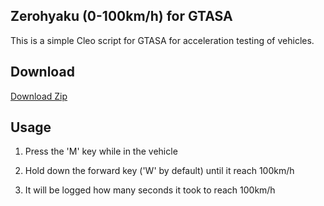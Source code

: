 ## Zerohyaku (0-100km/h) for GTASA

This is a simple Cleo script for GTASA for acceleration testing of vehicles.

## Download

[Download Zip](https://github.com/GTAMEMO/Zerohyaku-SA/archive/master.zip)


## Usage

1. Press the 'M' key while in the vehicle

1. Hold down the forward key ('W' by default) until it reach 100km/h

1. It will be logged how many seconds it took to reach 100km/h